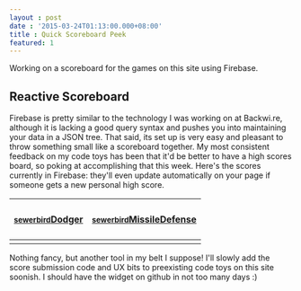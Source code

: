 ```yaml
---
layout : post
date : '2015-03-24T01:13:00.000+08:00'
title : Quick Scoreboard Peek
featured: 1
---
```


Working on a scoreboard for the games on this site using Firebase. 

## Reactive Scoreboard

Firebase is pretty similar to the technology I was working on at Backwi.re, although it is lacking a good query syntax and pushes you into maintaining your data in a JSON tree. That said, its set up is very easy and pleasant to throw something small like a scoreboard together. My most consistent feedback on my code toys has been that it'd be better to have a high scores board, so poking at accomplishing that this week. Here's the scores currently in Firebase: they'll even update automatically on your page if someone gets a new personal high score.

<table class="table-bordered">
	<thead>
		<tr>
			<th><a href="http://sewerbird.github.io/blog/coding/2015/03/20/Dodger"><h4><small>sewerbird</small>Dodger</h4></a></th>
			<th><a href="http://sewerbird.github.io/blog/coding/2015/03/14/missiledefense"><h4><small>sewerbird</small>MissileDefense</h4></a></th>
		</tr>
	</thead>
	<tbody>
		<tr>
			<td id="scrDodger">
			</td>
			<td id="scrMissile">
			</td>
		</tr>
	</tbody>
</table>

Nothing fancy, but another tool in my belt I suppose! I'll slowly add the score submission code and UX bits to preexisting code toys on this site soonish. I should have the widget on github in not too many days :)

<script src="https://cdn.firebase.com/js/client/2.2.3/firebase.js"></script>
<script type='text/javascript' src="/scripts/dodger/lib/lodash.js"></script>
<script>
function getScores(db_game_ref, callback)
{
	db_game_ref.orderByChild("score").on("value", function(snapshot){
		var results = snapshot.val()
		callback(results)
	})
}
function submitScore(db_game_ref, username, score)
{
	var tgt = db_game_ref.child("/"+username)
	tgt.once("value",function(data){
		var results = data.val()
		if(results && results.score < score)
			tgt.update({score:score})
	})
}
function displayScore(results,divid){
	var div = document.getElementById(divid)
	while(div.firstChild)
		div.removeChild(div.firstChild)
	var table = document.createElement("table")
	var tbody = document.createElement("tbody")
	_.forInRight(results, function(data, user){
		var tr = document.createElement("tr")
		var tdUsr = document.createElement("td")
		var tdScr = document.createElement("td")
		var usr = document.createTextNode(user)
		var scr = document.createTextNode(Math.floor(data.score))
		tdUsr.appendChild(usr)
		tdScr.appendChild(scr)
		tr.appendChild(tdUsr)
		tr.appendChild(tdScr)
		tbody.appendChild(tr)
	})
	table.appendChild(tbody)
	div.appendChild(table)
}
getScores(new Firebase("https://sewerbird-high-score.firebaseio.com/Dodger"),function(res){displayScore(res,"scrDodger")})
getScores(new Firebase("https://sewerbird-high-score.firebaseio.com/Missile Defense"),function(res){displayScore(res,"scrMissile")})

</script>
